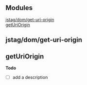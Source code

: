 ## Modules

<dl>
<dt><a href="#module_jstag/dom/get-uri-origin">jstag/dom/get-uri-origin</a></dt>
<dd></dd>
<dt><a href="#module_getUriOrigin">getUriOrigin</a></dt>
<dd></dd>
</dl>

<a name="module_jstag/dom/get-uri-origin"></a>

## jstag/dom/get-uri-origin
<a name="module_getUriOrigin"></a>

## getUriOrigin
**Todo**

- [ ] add a description

